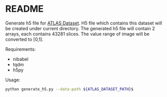 # README

Generate h5 file for [ATLAS Dataset](https://www.nature.com/articles/sdata201811).
H5 file which contains this dataset will be created under current directory. 
The generated h5 file will contain 2 arrays, each contains 43281 slices.
The value range of image will be converted to [0,1].

Requirements:

 * nibabel
 * tqdm
 * h5py

Usage:

``` bash
python generate_h5.py --data-path ${ATLAS_DATASET_PATH}$
```